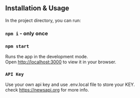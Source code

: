 ## Installation & Usage
In the project directory, you can run:

### `npm i` - only once
### `npm start`

Runs the app in the development mode.\
Open [http://localhost:3000](http://localhost:3000) to view it in your browser.


### `API Key`
Use your own api key and use .env.local file to store your KEY. \
check https://newsapi.org for more info.
